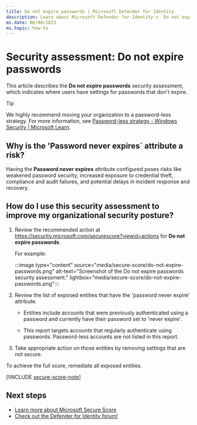```yaml
---
title: Do not expire passwords | Microsoft Defender for Identity
description: Learn about Microsoft Defender for Identity's `Do not expire passwords` security assessment in Microsoft Secure Score.
ms.date: 06/08/2023
ms.topic: how-to
---
```


# Security assessment: Do not expire passwords

This article describes the **Do not expire passwords** security assessment, which indicates where users have settings for passwords that don't expire.

> [!TIP]
> We highly recommend moving your organization to a password-less strategy. For more information, see [Password-less strategy - Windows Security | Microsoft Learn](/windows/security/identity-protection/hello-for-business/passwordless-strategy).
>

## Why is the 'Password never expires` attribute a risk?

Having the **Password never expires** attribute configured poses risks like weakened password security, increased exposure to credential theft, compliance and audit failures, and potential delays in incident response and recovery.

## How do I use this security assessment to improve my organizational security posture?

1. Review the recommended action at <https://security.microsoft.com/securescore?viewid=actions> for **Do not expire passwords**.

    For example:

    :::image type="content" source="media/secure-score/do-not-expire-passwords.png" alt-text="Screenshot of the Do not expire passwords security assessment." lightbox="media/secure-score/do-not-expire-passwords.png":::

1. Review the list of exposed entities that have the 'password never expire' attribute.

    - Entities include accounts that were previously authenticated using a password and currently have their password set to 'never expire'.

    - This report targets accounts that regularly authenticate using passwords. Password-less accounts are not listed in this report.


1. Take appropriate action on those entities by removing settings that are not secure.

To achieve the full score, remediate all exposed entities.

[!INCLUDE [secure-score-note](../includes/secure-score-note.md)]


## Next steps

- [Learn more about Microsoft Secure Score](/microsoft-365/security/defender/microsoft-secure-score)
- [Check out the Defender for Identity forum!](<https://aka.ms/MDIcommunity>)
